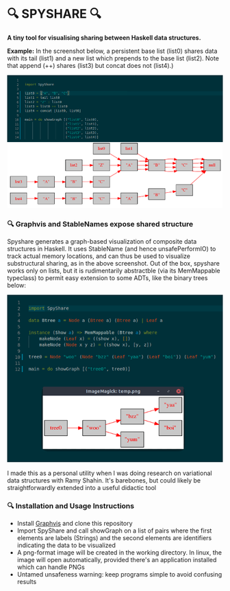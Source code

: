 
🔍 SPYSHARE 🔍
=========================

**A tiny tool for visualising sharing between Haskell data structures.**

**Example:** In the screenshot below, a persistent base list (list0) shares data with its tail (list1) and a new list which prepends to the base list (list2). Note that append (++) shares (list3) but concat does not (list4).)

![An example sharing graph and code](screenshots/spyshare01.png)


### 🔍 Graphvis and StableNames expose shared structure

Spyshare generates a graph-based visualization of composite data structures in Haskell. It uses StableName (and hence unsafePerformIO) to track actual memory locations, and can thus be used to visualize substructural sharing, as in the above screenshot. Out of the box, spyshare works only on lists, but it is rudimentarily abstractble (via its MemMappable typeclass) to permit easy extension to some ADTs, like the binary trees below:

![an example with a custom binary tree ADT](screenshots/spyshare02.png)

I made this as a personal utility when I was doing research on variational data structures with Ramy Shahin. It's barebones, but could likely be straightforwardly extended into a useful didactic tool

### 🔍 Installation and Usage Instructions

- Install [Graphvis](https://graphviz.gitlab.io/download/) and clone this repository
- Import SpyShare and call showGraph on a list of pairs where the first elements are labels (Strings) and the second elements are identifiers indicating the data to be visualized
- A png-format image will be created in the working directory. In linux, the image will open automatically, provided there's an application installed which can handle PNGs
- Untamed unsafeness warning: keep programs simple to avoid confusing results
